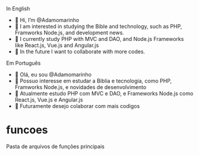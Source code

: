 In English

- 👋 Hi, I’m @Adamomarinho
- 👀 I am interested in studying the Bible and technology, such as PHP, Framworks Node.js, and development news.
- 🌱 I currently study PHP with MVC and DAO, and Node.js Frameworks like React.js, Vue.js and Angular.js
- 💞️ In the future I want to collaborate with more codes.

<!---
Adamomarinho/Adamomarinho This is my repository, I hope it can contribute in some way to your development with my codes.
--->

Em Português

- 👋 Olá, eu sou @Adamomarinho
- 👀 Possuo interesse em estudar a Biblia e tecnologia, como PHP, Framworks Node.js, e novidades de desenvolvimento
- 🌱 Atualmente estudo PHP com MVC e DAO, e Frameworks Node.js como React.js, Vue.js e Angular.js
- 💞️ Futuramente desejo colaborar com mais codigos

<!---
Adamomarinho/Adamomarinho Este é o meu repositorio, espero que possa contribuir de alguma forma com o seu desenvolvimento com os meus codigos.
--->

# funcoes
Pasta de arquivos de funções principais
